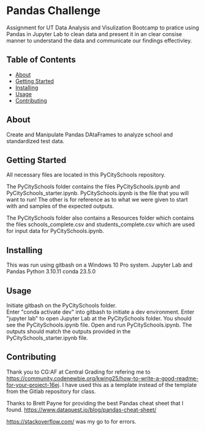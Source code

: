 # Pandas Challenge 
Assignment for UT Data Analysis and Visulization Bootcamp to pratice using Pandas in Jupyter Lab to clean data and present it in an clear consise manner to understand the data and communicate our findings effectivley.

## Table of Contents

- [About](#about)
- [Getting Started](#getting_started)
- [Installing](#installing)
- [Usage](#usage)
- [Contributing](#contributing)

## About
Create and Manipulate Pandas DAtaFrames to analyze school and standardized test data.

## Getting Started
All necessary files are located in this PyCitySchools repository. 

The PyCitySchools folder contains the files PyCitySchools.ipynb and PyCitySchools_starter.ipynb. PyCitySchools.ipynb is the file that you will want to run! The other is for reference as to what we were given to start with and samples of the expected outputs.

The PyCitySchools folder also contains a Resources folder which contains the files schools_complete.csv and students_complete.csv which are used for input data for PyCitySchools.ipynb.


## Installing
This was run using gitbash on a Windows 10 Pro system.
Jupyter Lab and Pandas
Python 3.10.11
conda 23.5.0


## Usage
Initiate gitbash on the PyCitySchools folder.  
Enter "conda activate dev" into gitbash to initiate a dev environment.
Enter "jupyter lab" to open Jupyter Lab at the PyCitySchools folder.
You should see the PyCitySchools.ipynb file.
Open and run PyCitySchools.ipynb. The outputs should match the outputs provided in the PyCitySchools_starter.ipynb file.


## Contributing
Thank you to CG:AF at Central Grading for refering me to https://community.codenewbie.org/kwing25/how-to-write-a-good-readme-for-your-project-16ej. I have used this as a template instead of the template from the Gitlab repository for class. 

Thanks to Brett Payne for providing the best Pandas cheat sheet that I found.  https://www.dataquest.io/blog/pandas-cheat-sheet/

https://stackoverflow.com/ was my go to for errors.
